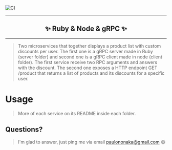 ![CI](https://github.com/paulononaka/ruby_node_grpc/workflows/ci.js%20CI/badge.svg)

<hr />
<h2 align="center">
  ✨ Ruby & Node & gRPC ✨
</h2>
<hr /> 

> Two microservices that together displays a product list with custom discounts per user. The first one is a gRPC server made in Ruby (server folder) and second one is a gRPC client made in node (client folder). The first service receive two RPC arguments and answers with the discount. The second one exposes a HTTP endpoint GET /product that returns a list of products and its discounts for a specific user.

# Usage

> More of each service on its README inside each folder.

## Questions?

>I'm glad to answer, just ping me via email paulononaka@gmail.com 😄
